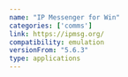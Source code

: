 ```yaml
---
name: "IP Messenger for Win"
categories: ['comms']
link: https://ipmsg.org/
compatibility: emulation
versionFrom: "5.6.3"
type: applications
---
```


